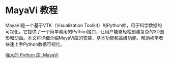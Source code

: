 # MayaVi 教程

<show-structure depth="3"/>

MayaVi是一个基于VTK（Visualization Toolkit）的Python库，用于科学数据的可视化。它提供了一个简单易用的Python接口，让用户能够轻松创建复杂的3D图形和动画。本文将详细介绍MayaVi库的安装、基本功能和高级功能，帮助初学者快速上手Python数据可视化。

<seealso>
<category ref="ref_docs">
    <a href="https://mp.weixin.qq.com/s/pOZo9r-oP_LaPfZlE3WDGQ">强大的 Python 库: MayaVi</a>
</category>
<category ref="ref_github">
</category>
<category ref="ref_issues">
</category>
<category ref="ref_hf">
</category>
<category ref="ref_ms">
</category>
</seealso>
